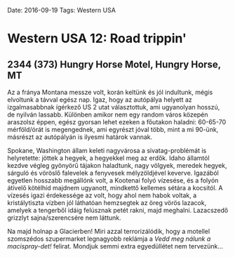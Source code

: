 Date: 2016-09-19
Tags: Western USA

# Western USA 12: Road trippin'

## 2344 (373) Hungry Horse Motel, Hungry Horse, MT

Az a fránya Montana messze volt, korán keltünk és jól indultunk, mégis elvoltunk a távval egész nap. Igaz, hogy az autópálya helyett az izgalmasabbnak ígérkező US 2 utat választottuk, ami ugyanolyan hosszú, de nyilván lassabb. Különben amikor nem egy random város közepén araszolsz éppen, egész gyorsan lehet ezeken a főutakon haladni: 60-65-70 mérföld/órát is megengednek, ami egyrészt jóval több, mint a mi 90-ünk, másrészt az autópályán is ilyesmi határok vannak.

Spokane, Washington állam keleti nagyvárosa a sivatag-problémát is helyretette: jöttek a hegyek, a hegyekkel meg az erdők. Idaho államtól kezdve végleg gyönyörű tájakon haladtunk, nagy völgyek, meredek hegyek, sárguló és vöröslő falevelek a fenyvesek mélyzöldjével keverve. Igazából egyetlen hosszabb megállónk volt, a Kootenai folyó vízesése, és a folyón átívelő kötélhíd majdnem ugyanott, mindkettő kellemes sétára a kocsitól. A vízesés igazi érdekessége az volt, hogy ahol nem habok voltak, a kristálytiszta vízben jól láthatóan hemzsegtek az öreg vörös lazacok, amelyek a tengerből idáig felúsznak petét rakni, majd meghalni. Lazacszedő grizzlyt sajna/szerencsére nem láttunk.

Na majd holnap a Glacierben! Miri azzal terrorizálódik, hogy a motellel szomszédos szupermarket legnagyobb reklámja a *Vedd meg nálunk a macispray-det!* felirat. Mondjuk semmi extra egyedüllétet nem tervezünk...